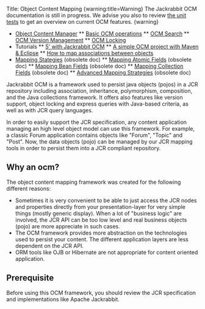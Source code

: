 Title: Object Content Mapping
{warning:title=Warning}
The Jackrabbit OCM documentation is still in progress. We advise you also
to review  [the unit tests](http://svn.apache.org/viewvc/jackrabbit/trunk/jackrabbit-ocm/src/test/)
to get an overview on current OCM features.
{warning}

* [Object Content Manager](object-content-manager.html)
** [Basic OCM operations](basic-ocm-operations.html)
** [OCM Search](ocm-search.html)
** [OCM Version Management](ocm-version-management.html)
** [OCM Locking](ocm-locking.html)
* Tutorials
** [5' with Jackrabbit OCM](5-with-jackrabbit-ocm.html)
** [A simple OCM project with Maven & Eclipse](a-simple-ocm-project-with-maven--eclipse.html)
** [How to map associations between objects](how-to-map-associations-between-objects.html)
* [Mapping Stategies](mapping-stategies.html)
 (obsolete doc)
** [Mapping Atomic Fields](mapping-atomic-fields.html)
 (obsolete doc)
** [Mapping Bean Fields](mapping-bean-fields.html)
 (obsolete doc)
** [Mapping Collection Fields](mapping-collection-fields.html)
 (obsolete doc)
** [Advanced Mapping Strategies](advanced-mapping-strategies.html)
 (obsolete doc)

Jackrabbit OCM is a framework used to persist java objects (pojos) in a JCR
repository including association, inheritance, polymorphism, composition,
and the Java collections framework. It offers also features like version
support, object locking and express queries with Java-based criteria, as
well as with JCR query languages.

In order to easily support the JCR specification, any content application
managing an high level object model can use this framework. For example, a
classic Forum application contains objects like "Forum", "Topic" and
"Post". Now, the data objects (pojo) can be managed by our JCR mapping
tools in order to persist them into a JCR compliant repository.

<a name="ObjectContentMapping-Whyanocm?"></a>
## Why an ocm?

The object content mapping framework was created for the following
different reasons:

* Sometimes it is very convenient to be able to just access the JCR nodes
and properties directly from your presentation-layer for very simple things
(mostly generic display). When a lot of "business logic" are involved, the
JCR API can be too low level and real business objects (pojo) are more
appreciate in such cases.
* The OCM framework provides more abstraction on the technologies used to
persist your content. The different application layers are less dependent
on the JCR API.
* ORM tools like OJB or Hibernate are not appropriate for content oriented
application.

<a name="ObjectContentMapping-Prerequisite"></a>
## Prerequisite

Before using this OCM framework, you should review the JCR specification
and implementations like Apache Jackrabbit.
